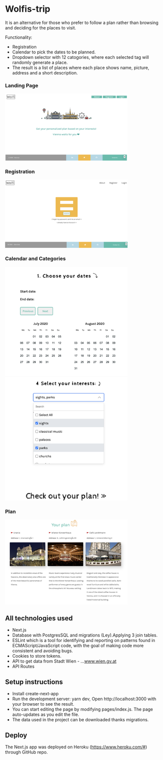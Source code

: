 # Wolfis-trip

It is an alternative for those who prefer to follow a plan rather than browsing and deciding for the places to visit.

Functionality:

- Registration
- Calendar to pick the dates to be planned.
- Dropdown selector with 12 catogories, where each selected tag will randomly generate a place. 
- The result is a list of places where each place shows name, picture, address and a short description.


### Landing Page

<img src="/sreeenshots/landingPage.png" width="400"/>

### Registration 

<img src="/sreeenshots/register.png" width="400"/>

### Calendar and Categories

<img src="/sreeenshots/calendar.png" width="400"/>
<img src="/sreeenshots/selector.png" width="400"/>

### Plan

<img src="/sreeenshots/plan.png" width="400"/>


## All technologies used
- Next.js
- Database with PostgresSQL and migrations (Ley).Applying 3 join tables.
- ESLint which is a tool for identifying and reporting on patterns found in ECMAScript/JavaScript code, with the goal of making code more consistent and avoiding bugs.
- Cookies to store tokens.
- API to get data from Stadt Wien - ...www.wien.gv.at
- API Routes

## Setup instructions

- Install create-next-app
- Run the development server: yarn dev, Open http://localhost:3000 with your browser to see the result.
- You can start editing the page by modifying pages/index.js. The page auto-updates as you edit the file.
- The data used in the project can be downloaded thanks migrations.


## Deploy

The Next.js app was deployed on Heroku (https://www.heroku.com/#) through GitHub repo.
